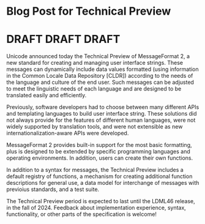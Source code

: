 # Blog Post for Technical Preview

# DRAFT DRAFT DRAFT

Unicode announced today the Technical Preview of MessageFormat 2,
a new standard for creating and managing user interface strings.
These messages can dynamically include data values formatted
(using information in the Common Locale Data Repository [CLDR])
according to the needs of the language and culture of the end user.
Such messages can be adjusted to meet the linguistic needs of each
language and are designed to be translated easily and efficiently.

Previously, software developers had to choose between many different
APIs and templating languages to build user interface string.
These solutions did not always provide for the features of different
human languages, were not widely supported by translation tools,
and were not extensible as new internationalization-aware APIs were developed.

MessageFormat 2 provides built-in support for the most basic formatting,
plus is designed to be extended by specific programming languages and
operating environments.
In addition, users can create their own functions.

In addition to a syntax for messages,
the Technical Preview includes a default registry of functions,
a mechanism for creating additional function descriptions for general use,
a data model for interchange of messages with previoius standards,
and a test suite.

The Technical Preview period is expected to last until the LDML46 release,
in the fall of 2024.
Feedback about implementation experience,
syntax,
functionality,
or other parts of the specification is welcome!
